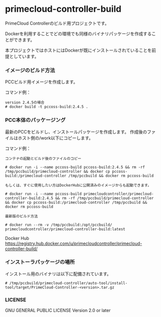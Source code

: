 # primecloud-controller-build

PrimeCloud Controllerのビルド用プロジェクトです。

Dockerを利用することでどの環境でも同様のバイナリパッケージを作成することができます。

本プロジェクトではホストにはDockerが既にインストールされていることを前提としています。



### イメージのビルド方法
PCCビルド用イメージを作成します。

コマンド例：

	version 2.4.5の場合
	# docker build -t pccoss-build:2.4.5 .

### PCC本体のパッケージング
最新のPCCをビルドし、インストールパッケージを作成します。
作成後のファイルはホスト側の/work以下にコピーします。

コマンド例：

	コンテナの起動とビルド後のファイルのコピー

	# docker run -i --name pccoss-build pccoss-build:2.4.5 && rm -rf /tmp/pccbuild/primecloud-controller && docker cp pccoss-build:/primecloud-controller /tmp/pccbuild && docker rm pccoss-build

	もしくは、すぐに使用したい方はDockerHubに公開済みのイメージからも起動できます。

	# docker run -i --name pccoss-build primecloudcontroller/primecloud-controller-build:2.4.5 && rm -rf /tmp/pccbuild/primecloud-controller && docker cp pccoss-build:/primecloud-controller /tmp/pccbuild && docker rm pccoss-build

	最新版のビルド方法

	# docker run --rm -v /tmp/pccbuild:/opt/pccbuild/ primecloudcontroller/primecloud-controller-build:latest

Docker Hub
https://registry.hub.docker.com/u/primecloudcontroller/primecloud-controller-build/

### インストーラパッケージの場所
インストール用のバイナリは以下に配備されています。

	# /tmp/pccbuild/primecloud-controller/auto-tool/install-tool/target/PrimeCloud-Controller-<version>.tar.gz

### LICENSE

GNU GENERAL PUBLIC LICENSE Version 2.0 or later
